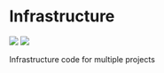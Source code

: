 # Infrastructure
<img src="https://ci.appveyor.com/api/projects/status/github/Infrastructure?branch=master&svg=true"> <img src="https://ci.appveyor.com/api/projects/status/github/Infrastructure?branch=develop&svg=true">

Infrastructure code for multiple projects
